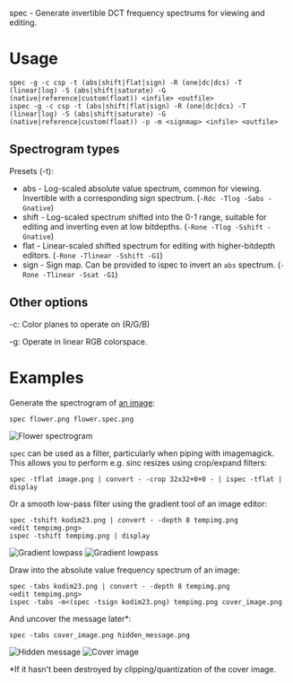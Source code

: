 spec - Generate invertible DCT frequency spectrums for viewing and editing.

# Usage
	spec -g -c csp -t (abs|shift|flat|sign) -R (one|dc|dcs) -T (linear|log) -S (abs|shift|saturate) -G (native|reference|custom(float)) <infile> <outfile>
	ispec -g -c csp -t (abs|shift|flat|sign) -R (one|dc|dcs) -T (linear|log) -S (abs|shift|saturate) -G (native|reference|custom(float)) -p -m <signmap> <infile> <outfile>

## Spectrogram types

Presets (-t):

* abs - Log-scaled absolute value spectrum, common for viewing. Invertible with a corresponding sign spectrum. (`-Rdc -Tlog -Sabs -Gnative`)
* shift - Log-scaled spectrum shifted into the 0-1 range, suitable for editing and inverting even at low bitdepths. (`-Rone -Tlog -Sshift -Gnative`)
* flat - Linear-scaled shifted spectrum for editing with higher-bitdepth editors. (`-Rone -Tlinear -Sshift -G1`)
* sign - Sign map. Can be provided to ispec to invert an `abs` spectrum. (`-Rone -Tlinear -Ssat -G1`)

## Other options
-c: Color planes to operate on (R/G/B)

-g: Operate in linear RGB colorspace.

# Examples

Generate the spectrogram of [an image](https://0x09.net/i/g/flower.png):

	spec flower.png flower.spec.png

![Flower spectrogram](https://0x09.net/i/g/flower.spec.png "Flower spectrogram")

`spec` can be used as a filter, particularly when piping with imagemagick. This allows you to perform e.g. sinc resizes using crop/expand filters:

	spec -tflat image.png | convert - -crop 32x32+0+0 - | ispec -tflat | display
	
Or a smooth low-pass filter using the gradient tool of an image editor:
	
	spec -tshift kodim23.png | convert - -depth 8 tempimg.png
	<edit tempimg.png>
	ispec -tshift tempimg.png | display

![Gradient lowpass](https://0x09.net/i/g/gradlp.png "Gradient lowpass") ![Gradient lowpass](https://0x09.net/i/g/smoothpass.png "Gradient lowpass")

Draw into the absolute value frequency spectrum of an image:

	spec -tabs kodim23.png | convert - -depth 8 tempimg.png
	<edit tempimg.png>
	ispec -tabs -m<(spec -tsign kodim23.png) tempimg.png cover_image.png

And uncover the message later\*:

	spec -tabs cover_image.png hidden_message.png

![Hidden message](https://0x09.net/i/g/hidden.png "Hidden message") ![Cover image](https://0x09.net/i/g/cover.png "Cover image")

\*If it hasn't been destroyed by clipping/quantization of the cover image.
